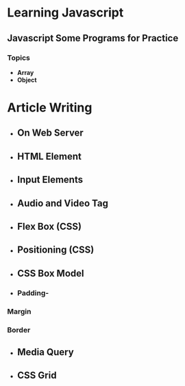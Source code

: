# Learning Javascript
## Javascript Some Programs for Practice
### Topics
- **Array**
- **Object**

# Article Writing
- ## On Web Server
- ## HTML Element
- ## Input Elements
- ## Audio and Video Tag
- ## Flex Box (CSS)
- ## Positioning (CSS)
- ## CSS Box Model 
- ### Padding-
### Margin
### Border
- ## Media Query 
- ## CSS Grid

